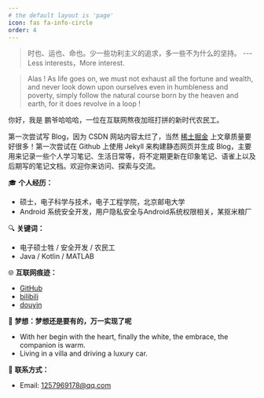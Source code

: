 ```yaml
---
# the default layout is 'page'
icon: fas fa-info-circle
order: 4
---
```


<!-- > Add Markdown syntax content to file `_tabs/about.md`{: .filepath } and it will show up on this page.
{: .prompt-tip } -->

> 时也、运也、命也。少一些功利主义的追求，多一些不为什么的坚持。 
> --- Less interests，More interest.

> Alas ! As life goes on, we must not exhaust all the fortune and wealth, and never look down upon ourselves even in humbleness and poverty, simply follow the natural course born by the heaven and earth, for it does revolve in a loop !

你好，我是 鹏爷哈哈哈，一位在互联网熬夜加班打拼的新时代农民工。

第一次尝试写 Blog，因为 CSDN 网站内容太烂了，当然 [稀土掘金](https://juejin.cn/) 上文章质量要好很多！第一次尝试在 Github 上使用 Jekyll 来构建静态网页并生成 Blog，主要用来记录一些个人学习笔记、生活日常等，将不定期更新在印象笔记、语雀上以及后期写的笔记文档。欢迎你来访问、探索与交流。

🎓 **个人经历：**
- 硕士，电子科学与技术，电子工程学院，北京邮电大学
- Android 系统安全开发，用户隐私安全与Android系统权限相关，某抠米粮厂

🔍 **关键词：**
* 电子硕士牲 / 安全开发 / 农民工
* Java / Kotlin / MATLAB

🌐 **互联网痕迹：**

* [GitHub](https://github.com/Jsls-xp)
* [bilibili](https://space.bilibili.com/259311774)
* [douyin](https://www.douyin.com/user/MS4wLjABAAAA8vhf1ns00MNZrnJpah5UxpucwFZxe7auEz_hAK4flgM?from_tab_name=main)

🚀 **梦想：梦想还是要有的，万一实现了呢**
* With her begin with the heart, finally the white, the embrace, the companion is warm.
* Living in a villa and driving a luxury car.

📧 **联系方式：**

* Email: [1257969178@qq.com](mailto:1257969178@qq.com)
